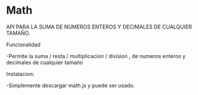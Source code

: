 # Math
API PARA LA SUMA DE NUMEROS ENTEROS Y DECIMALES DE CUALQUIER TAMAÑO.

Funcionalidad

  -Permite la suma / resta / multiplicacion / division , de numeros enteros y decimales de cualquier tamaño 


Instalacion:

  -Simplemente descargar math.js y puede ser usado.

